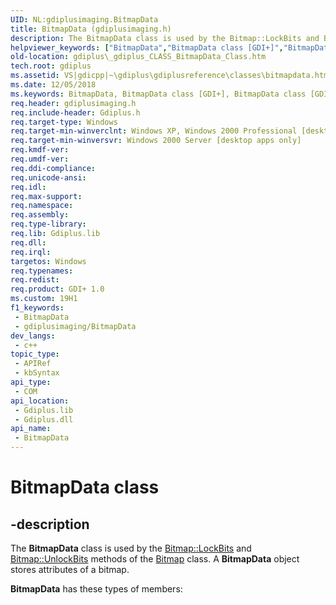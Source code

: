 ```yaml
---
UID: NL:gdiplusimaging.BitmapData
title: BitmapData (gdiplusimaging.h)
description: The BitmapData class is used by the Bitmap::LockBits and Bitmap::UnlockBits methods of the Bitmap class. A BitmapData object stores attributes of a bitmap.
helpviewer_keywords: ["BitmapData","BitmapData class [GDI+]","BitmapData class [GDI+]","described","_gdiplus_CLASS_BitmapData_Class","gdiplus._gdiplus_CLASS_BitmapData_Class","gdiplusimaging/BitmapData"]
old-location: gdiplus\_gdiplus_CLASS_BitmapData_Class.htm
tech.root: gdiplus
ms.assetid: VS|gdicpp|~\gdiplus\gdiplusreference\classes\bitmapdata.htm
ms.date: 12/05/2018
ms.keywords: BitmapData, BitmapData class [GDI+], BitmapData class [GDI+],described, _gdiplus_CLASS_BitmapData_Class, gdiplus._gdiplus_CLASS_BitmapData_Class, gdiplusimaging/BitmapData
req.header: gdiplusimaging.h
req.include-header: Gdiplus.h
req.target-type: Windows
req.target-min-winverclnt: Windows XP, Windows 2000 Professional [desktop apps only]
req.target-min-winversvr: Windows 2000 Server [desktop apps only]
req.kmdf-ver: 
req.umdf-ver: 
req.ddi-compliance: 
req.unicode-ansi: 
req.idl: 
req.max-support: 
req.namespace: 
req.assembly: 
req.type-library: 
req.lib: Gdiplus.lib
req.dll: 
req.irql: 
targetos: Windows
req.typenames: 
req.redist: 
req.product: GDI+ 1.0
ms.custom: 19H1
f1_keywords:
 - BitmapData
 - gdiplusimaging/BitmapData
dev_langs:
 - c++
topic_type:
 - APIRef
 - kbSyntax
api_type:
 - COM
api_location:
 - Gdiplus.lib
 - Gdiplus.dll
api_name:
 - BitmapData
---
```


# BitmapData class


## -description

The <b>BitmapData</b> class is used by the 
			<a href="https://docs.microsoft.com/windows/desktop/api/gdiplusheaders/nf-gdiplusheaders-bitmap-lockbits">Bitmap::LockBits</a> and 
			<a href="https://docs.microsoft.com/windows/desktop/api/gdiplusheaders/nf-gdiplusheaders-bitmap-unlockbits">Bitmap::UnlockBits</a> methods of the 
			<a href="https://docs.microsoft.com/windows/desktop/api/gdiplusheaders/nl-gdiplusheaders-bitmap">Bitmap</a> class. A <b>BitmapData</b> object stores attributes of a bitmap.

<b xmlns:loc="http://microsoft.com/wdcml/l10n">BitmapData</b> has these types of members:

